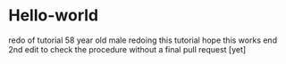 # Hello-world
redo of tutorial
58 year old male 
redoing this tutorial
hope this works
end
2nd edit to check the procedure without  a final pull request [yet]
